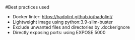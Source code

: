 #Best practices used
* Docker linter: https://hadolint.github.io/hadolint/
* Lightweight image using python:3.9-slim-buster
* Exclude unwanted files and directories by .dockerignore 
* Directly exposing ports: using EXPOSE 5000
